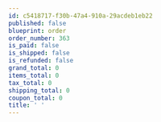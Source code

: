 ```yaml
---
id: c5418717-f30b-47a4-910a-29acdeb1eb22
published: false
blueprint: order
order_number: 363
is_paid: false
is_shipped: false
is_refunded: false
grand_total: 0
items_total: 0
tax_total: 0
shipping_total: 0
coupon_total: 0
title: ' '
---
```

